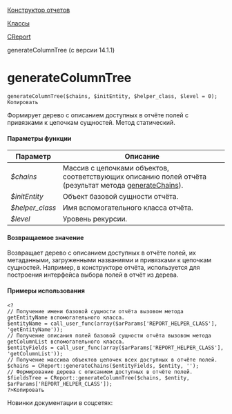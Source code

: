 [Конструктор отчетов](/api_help/report/index.php)

[Классы](/api_help/report/classes/index.php)

[CReport](/api_help/report/classes/creport/index.php)

generateColumnTree (с версии 14.1.1)

generateColumnTree
==================

```
generateColumnTree($chains, $initEntity, $helper_class, $level = 0);
Копировать
```

Формирует дерево с описанием доступных в отчёте полей с привязками к цепочкам сущностей. Метод статический.

#### Параметры функции

| Параметр | Описание |
| --- | --- |
| *$chains* | Массив с цепочками объектов, соответствующих описанию полей отчёта (результат метода [generateChains](/api_help/report/classes/creport/generatechains.php)). |
| *$initEntity* | Объект базовой сущности отчёта. |
| *$helper\_class* | Имя вспомогательного класса отчёта. |
| *$level* | Уровень рекурсии. |

#### Возвращаемое значение

Возвращает дерево с описанием доступных в отчёте полей, их метаданными, загруженными названиями и привязками к цепочкам сущностей. Например, в конструкторе отчёта, используется для построения интерфейса выбора полей в отчёт из дерева.

#### Примеры использования

```
<?
// Получение имени базовой сущности отчёта вызовом метода getEntityName вспомогательного класса.
$entityName = call_user_func(array($arParams['REPORT_HELPER_CLASS'], 'getEntityName'));
// Получение описания полей базовой сущности отчёта вызовом метода getColumnList вспомогательного класса.
$entityFields = call_user_func(array($arParams['REPORT_HELPER_CLASS'], 'getColumnList'));
// Получение массива объектов цепочек всех доступных в отчёте полей.
$chains = CReport::generateChains($entityFields, $entity, '');
// Формирование дерева с описанием доступных в отчёте полей.
$fieldsTree = CReport::generateColumnTree($chains, $entity, $arParams['REPORT_HELPER_CLASS']);
?>Копировать
```

Новинки документации в соцсетях: